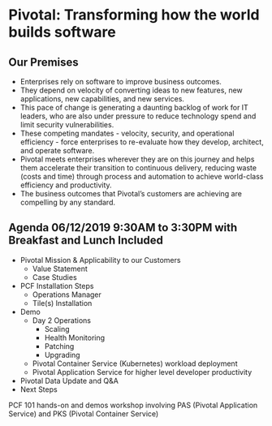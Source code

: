 # Pivotal: Transforming how the world builds software

## Our Premises
- Enterprises rely on software to improve business outcomes.
- They depend on velocity of converting ideas to new features, new applications, new capabilities, and new services.
- This pace of change is generating a daunting backlog of work for IT leaders, who are also under pressure to reduce technology spend and limit security vulnerabilities.
- These competing mandates - velocity, security, and operational efficiency - force enterprises to re-evaluate how they develop, architect, and operate software. 
- Pivotal meets enterprises wherever they are on this journey and helps them accelerate their transition to continuous delivery, reducing waste (costs and time) through process and automation to achieve world-class efficiency and productivity.
- The business outcomes that Pivotal’s customers are achieving are compelling by any standard.

## Agenda 06/12/2019 9:30AM to 3:30PM with Breakfast and Lunch Included

- Pivotal Mission & Applicability to our Customers
     - Value Statement
     - Case Studies
-  PCF Installation Steps
     - Operations Manager
     - Tile(s) Installation
- Demo
     - Day 2 Operations
        - Scaling
        - Health Monitoring
        - Patching
        - Upgrading
     - Pivotal Container Service (Kubernetes) workload deployment
     - Pivotal Application Service for higher level developer productivity
- Pivotal Data Update and Q&A
- Next Steps





PCF 101 hands-on and demos workshop involving PAS (Pivotal Application Service) and PKS (Pivotal Container Service)





# 
